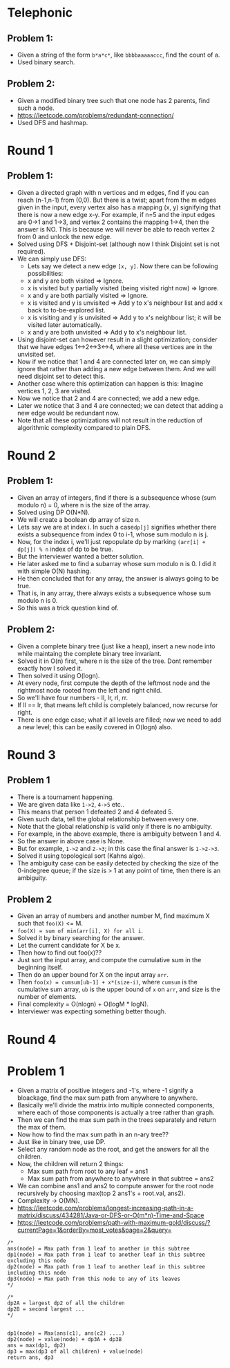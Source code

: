 # Telephonic

## Problem 1:
- Given a string of the form `b*a*c*`, like `bbbbaaaaaccc`, find the count of a.
- Used binary search.

## Problem 2:
- Given a modified binary tree such that one node has 2 parents, find such a node.
- https://leetcode.com/problems/redundant-connection/
- Used DFS and hashmap. 

# Round 1

## Problem 1:
- Given a directed graph with n vertices and m edges, find if you can reach (n-1,n-1) from (0,0).
  But there is a twist; apart from the m edges given in the input, every vertex also has a mapping (x, y) signifying that there is now a new edge x-y.
  For example, if n=5 and the input edges are 0->1 and 1->3, and vertex 2 contains the mapping 1->4, then the answer is NO.
  This is because we will never be able to reach vertex 2 from 0 and unlock the new edge.
- Solved using DFS + Disjoint-set (although now I think Disjoint set is not required).
- We can simply use DFS:
  - Lets say we detect a new edge `[x, y]`. Now there can be following possibilities:
   - x and y are both visited => Ignore.
   - x is visited but y partially visited (being visited right now) => Ignore.
   - x and y are both partially visited => Ignore.
   - x is visited and y is unvisited => Add y to x's neighbour list and add x back to to-be-explored list.
   - x is visiting and y is unvisited => Add y to x's neighbour list; it will be visited later automatically.
   - x and y are both unvisited => Add y to x's neighbour list.
- Using disjoint-set can however result in a slight optimization; consider that we have edges 1<->2<->3<->4, where all these vertices are in the unvisited set.
- Now if we notice that 1 and 4 are connected later on, we can simply ignore that rather than adding a new edge between them. And we will need disjoint set to detect this.
- Another case where this optimization can happen is this: Imagine vertices 1, 2, 3 are visited.
- Now we notice that 2 and 4 are connected; we add a new edge.
- Later we notice that 3 and 4 are connected; we can detect that adding a new edge would be redundant now.
- Note that all these optimizations will not result in the reduction of algorithmic complexity compared to plain DFS.

# Round 2

## Problem 1:
- Given an array of integers, find if there is a subsequence whose (sum modulo n) = 0, where n is the size of the array.
- Solved using DP O(N*N).
- We will create a boolean dp array of size n.
- Lets say we are at index i. In such a case`dp[j]` signifies whether there exists a subsequence from index 0 to i-1, whose sum modulo n is j.
- Now, for the index i, we'll just repopulate dp by marking `(arr[i] + dp[j]) % n` index of dp to be true.
- But the interviewer wanted a better solution.
- He later asked me to find a subarray whose sum modulo n is 0. I did it with simple O(N) hashing.
- He then concluded that for any array, the answer is always going to be true.
- That is, in any array, there always exists a subsequence whose sum modulo n is 0.
- So this was a trick question kind of.

## Problem 2:
- Given a complete binary tree (just like a heap), insert a new node into while maintaing the complete binary tree invariant.
- Solved it in O(n) first, where n is the size of the tree. Dont remember exactly how I solved it.
- Then solved it using O(logn).
- At every node, first compute the depth of the leftmost node and the rightmost node rooted from the left and right child.
- So we'll have four numbers - ll, lr, rl, rr.
- If ll == lr, that means left child is completely balanced, now recurse for right.
- There is one edge case; what if all levels are filled; now we need to add a new level; this can be easily covered in O(logn) also.

# Round 3

## Problem 1
- There is a tournament happening.
- We are given data like `1->2`, `4->5` etc..
- This means that person 1 defeated 2 and 4 defeated 5.
- Given such data, tell the global relationship between every one.
- Note that the global relationship is valid only if there is no ambiguity.
- For example, in the above example, there is ambiguity between 1 and 4.
- So the answer in above case is None.
- But for example, `1->2` and `2->3`; in this case the final answer is `1->2->3`.
- Solved it using topological sort (Kahns algo).
- The ambiguity case can be easily detected by checking the size of the 0-indegree queue; if the size is > 1 at any point of time, then there is an ambiguity.

## Problem 2
- Given an array of numbers and another number M, find maximum X such that `foo(X)` <= M.
- `foo(X) = sum of min(arr[i], X) for all i`.
- Solved it by binary searching for the answer.
- Let the current candidate for X be x.
- Then how to find out foo(x)??
- Just sort the input array, and compute the cumulative sum in the beginning itself.
- Then do an upper bound for X on the input array `arr`.
- Then `foo(x) = cumsum[ub-1] + x*(size-i)`, where `cumsum` is the cumulative sum array, `ub` is the upper bound of `x` on `arr`, and size is the number of elements.
- Final complexity = O(nlogn) + O(logM * logN).
- Interviewer was expecting something better though.

# Round 4

# Problem 1
- Given a matrix of positive integers and -1's, where -1 signify a bloackage, find the max sum path from anywhere to anywhere.
- Basically we'll divide the matrix into multiple connected components, where each of those components is actually a tree rather than graph.
- Then we can find the max sum path in the trees separately and return the max of them.
- Now how to find the max sum path in an n-ary tree??
- Just like in binary tree, use DP.
- Select any random node as the root, and get the answers for all the children.
- Now, the children will return 2 things:
  - Max sum path from root to any leaf = ans1
  - Max sum path from anywhere to anywhere in that subtree = ans2
- We can combine ans1 and ans2 to compute answer for the root node recursively by choosing max(top 2 ans1's + root.val, ans2).
- Complexity -> O(MN).
- https://leetcode.com/problems/longest-increasing-path-in-a-matrix/discuss/434281/Java-or-DFS-or-O(m*n)-Time-and-Space
- https://leetcode.com/problems/path-with-maximum-gold/discuss/?currentPage=1&orderBy=most_votes&page=2&query=

```
/*
ans(node) = Max path from 1 leaf to another in this subtree
dp1(node) = Max path from 1 leaf to another leaf in this subtree excluding this node
dp2(node) = Max path from 1 leaf to another leaf in this subtree including this node
dp3(node) = Max path from this node to any of its leaves
*/

/*
dp2A = largest dp2 of all the children
dp2B = second largest ...
*/


dp1(node) = Max(ans(c1), ans(c2) ....)
dp2(node) = value(node) + dp3A + dp3B
ans = max(dp1, dp2)
dp3 = max(dp3 of all children) + value(node)
return ans, dp3
```